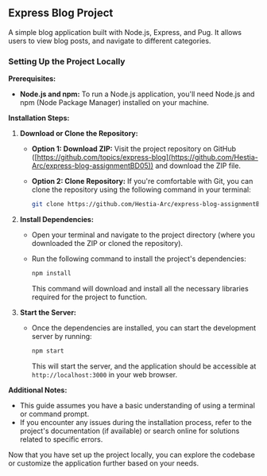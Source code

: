 ## Express Blog Project

A simple blog application built with Node.js, Express, and Pug. It allows users to view blog posts, and navigate to different categories.


### Setting Up the Project Locally

**Prerequisites:**

* **Node.js and npm:** To run a Node.js application, you'll need Node.js and npm (Node Package Manager) installed on your machine.

**Installation Steps:**

1. **Download or Clone the Repository:**
    * **Option 1: Download ZIP:** Visit the project repository on GitHub ([https://github.com/topics/express-blog](https://github.com/Hestia-Arc/express-blog-assignmentBD05)) and download the ZIP file.
    * **Option 2: Clone Repository:** If you're comfortable with Git, you can clone the repository using the following command in your terminal:

        ```bash
        git clone https://github.com/Hestia-Arc/express-blog-assignmentBD05.git
        ```

2. **Install Dependencies:**
    * Open your terminal and navigate to the project directory (where you downloaded the ZIP or cloned the repository).
    * Run the following command to install the project's dependencies:

        ```bash
        npm install
        ```

        This command will download and install all the necessary libraries required for the project to function.

3. **Start the Server:**
    * Once the dependencies are installed, you can start the development server by running:

        ```bash
        npm start
        ```

        This will start the server, and the application should be accessible at `http://localhost:3000` in your web browser.

**Additional Notes:**

* This guide assumes you have a basic understanding of using a terminal or command prompt.
* If you encounter any issues during the installation process, refer to the project's documentation (if available) or search online for solutions related to specific errors.

Now that you have set up the project locally, you can explore the codebase or customize the application further based on your needs.
